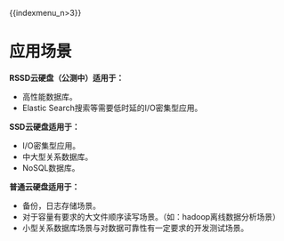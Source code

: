 {{indexmenu_n>3}}

# 应用场景

**RSSD云硬盘（公测中）适用于：**

  - 高性能数据库。
  - Elastic Search搜索等需要低时延的I/O密集型应用。

**SSD云硬盘适用于：**

  - I/O密集型应用。
  - 中大型关系数据库。
  - NoSQL数据库。

**普通云硬盘适用于：**

  - 备份，日志存储场景。
  - 对于容量有要求的大文件顺序读写场景。（如：hadoop离线数据分析场景）
  - 小型关系数据库场景与对数据可靠性有一定要求的开发测试场景。
